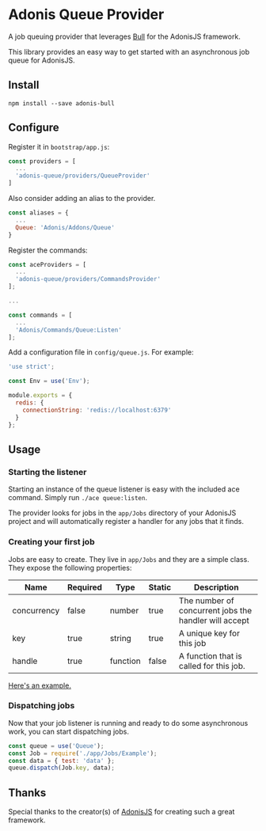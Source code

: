 # Adonis Queue Provider

A job queuing provider that leverages [Bull](https://github.com/OptimalBits/bull) for the AdonisJS framework.

This library provides an easy way to get started with an asynchronous job queue for AdonisJS.

## Install

```
npm install --save adonis-bull
```

## Configure

Register it in `bootstrap/app.js`:

```javascript
const providers = [
  ...
  'adonis-queue/providers/QueueProvider'
]
```

Also consider adding an alias to the provider.

```javascript
const aliases = {
  ...
  Queue: 'Adonis/Addons/Queue'
}
```

Register the commands:

```javascript
const aceProviders = [
  ...
  'adonis-queue/providers/CommandsProvider'
];

...

const commands = [
  ...
  'Adonis/Commands/Queue:Listen'
];
```

Add a configuration file in `config/queue.js`. For example:

```javascript
'use strict';

const Env = use('Env');

module.exports = {
  redis: {
    connectionString: 'redis://localhost:6379'
  }
};

```

## Usage

### Starting the listener

Starting an instance of the queue listener is easy with the included ace command. Simply run `./ace queue:listen`.

The provider looks for jobs in the `app/Jobs` directory of your AdonisJS project and will automatically register a handler for any jobs that it finds.

### Creating your first job

Jobs are easy to create. They live in `app/Jobs` and they are a simple class. They expose the following properties:

| Name        | Required | Type      | Static | Description                                           |
|-------------|----------|-----------|--------|-----------------------------------------------|
| concurrency | false    | number    | true   | The number of concurrent jobs the handler will accept |
| key         | true     | string    | true   | A unique key for this job                             |
| handle      | true     | function  | false  | A function that is called for this job.               |

[Here's an example.](examples/app/Jobs/Example.js)

### Dispatching jobs

Now that your job listener is running and ready to do some asynchronous work, you can start dispatching jobs. 

```javascript
const queue = use('Queue');
const Job = require('./app/Jobs/Example');
const data = { test: 'data' };
queue.dispatch(Job.key, data);
```

## Thanks

Special thanks to the creator(s) of [AdonisJS](http://adonisjs.com/) for creating such a great framework.
